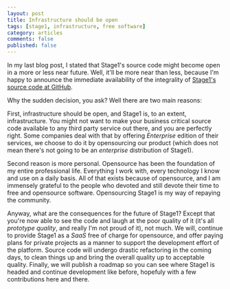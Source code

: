 ```yaml
---
layout: post
title: Infrastructure should be open
tags: [stage1, infrastructure, free software]
category: articles
comments: false
published: false
---
```


In my last blog post, I stated that Stage1's source code might become open in a more or less near future. Well, it'll be more near than less, because I'm happy to announce the immediate availability of the integrality of [Stage1's source code at GitHub](https://github.com/stage1/stage1).

Why the sudden decision, you ask? Well there are two main reasons:

First, infrastructure should be open, and Stage1 is, to an extent, infrastructure. You might not want to make your business critical source code available to any third party service out there, and you are perfectly right. Some companies deal with that by offering *Enterprise* edition of their services, we choose to do it by opensourcing our product (which does not mean there's not going to be an *enterprise* distribution of Stage1).

Second reason is more personal. Opensource has been the foundation of my entire professional life. Everything I work with, every technology I know and use on a daily basis. All of that exists because of opensource, and I am immensely grateful to the people who devoted and still devote their time to free and opensource software. Opensourcing Stage1 is my way of repaying the community.

Anyway, what are the consequences for the future of Stage1? Except that you're now able to see the code and laugh at the poor quality of it (it's all *prototype quality*, and really I'm not proud of it), not much. We will, continue to provide Stage1 as a *SaaS* free of charge for opensource, and offer paying plans for private projects as a manner to support the development effort of the platform. Source code will undergo drastic refactoring in the coming days, to clean things up and bring the overall quality up to acceptable quality. Finally, we will publish a roadmap so you can see where Stage1 is headed and continue development like before, hopefuly with a few contributions here and there.